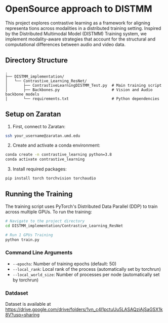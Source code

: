 # OpenSource approach to DISTMM

This project explores contrastive learning as a framework for aligning representa tions across modalities in a distributed training setting. Inspired by the Distributed Multimodal Model (DISTMM) Training system, we implement modality-aware strategies that account for the structural and computational differences between audio and video data.

## Directory Structure

```
.
├── DISTMM_implementation/
│   └── Contrastive_Learning_ResNet/
│       ├── ContrastiveLearningDISTMM_Test.py  # Main training script
│       ├── Backbones.py                       # Vision and Audio backbone models
│       └── requirements.txt                   # Python dependencies
```

## Setup on Zaratan

1. First, connect to Zaratan:
```bash
ssh your_username@zaratan.umd.edu
```

2. Create and activate a conda environment:
```bash
conda create -n contrastive_learning python=3.8
conda activate contrastive_learning
```

3. Install required packages:
```bash
pip install torch torchvision torchaudio
```

## Running the Training

The training script uses PyTorch's Distributed Data Parallel (DDP) to train across multiple GPUs. To run the training:

```bash
# Navigate to the project directory
cd DISTMM_implementation/Contrastive_Learning_ResNet

# Run 1 GPUs Training
python train.py
```

### Command Line Arguments

- `--epochs`: Number of training epochs (default: 50)
- `--local_rank`: Local rank of the process (automatically set by torchrun)
- `--local_world_size`: Number of processes per node (automatically set by torchrun)

### Datdaset

Dataset is available at https://drive.google.com/drive/folders/1vn_c4l1pctuUu5LASAQziAjSaGSX1k8V?usp=sharing
